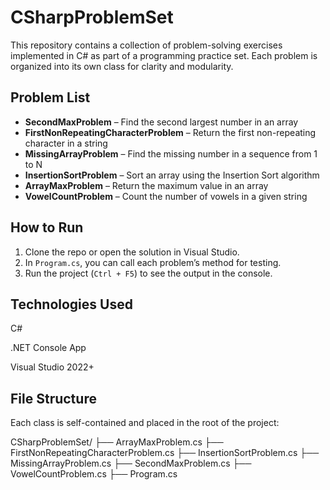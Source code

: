 # CSharpProblemSet

This repository contains a collection of problem-solving exercises implemented in C# as part of a programming practice set. Each problem is organized into its own class for clarity and modularity.

## Problem List

- **SecondMaxProblem** – Find the second largest number in an array
- **FirstNonRepeatingCharacterProblem** – Return the first non-repeating character in a string
- **MissingArrayProblem** – Find the missing number in a sequence from 1 to N
- **InsertionSortProblem** – Sort an array using the Insertion Sort algorithm
- **ArrayMaxProblem** – Return the maximum value in an array
- **VowelCountProblem** – Count the number of vowels in a given string

## How to Run

1. Clone the repo or open the solution in Visual Studio.
2. In `Program.cs`, you can call each problem’s method for testing.
3. Run the project (`Ctrl + F5`) to see the output in the console.


## Technologies Used
C#

.NET Console App

Visual Studio 2022+

## File Structure
Each class is self-contained and placed in the root of the project:

CSharpProblemSet/
├── ArrayMaxProblem.cs
├── FirstNonRepeatingCharacterProblem.cs
├── InsertionSortProblem.cs
├── MissingArrayProblem.cs
├── SecondMaxProblem.cs
├── VowelCountProblem.cs
├── Program.cs
